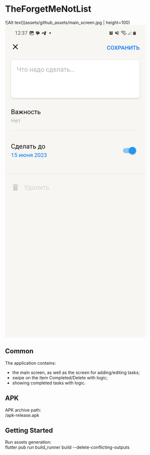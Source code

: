 # TheForgetMeNotList

![Alt text](assets/github_assets/main_screen.jpg | height=100)
![Alt text](assets/github_assets/choose_task_due_date.jpg)

## Common 

The application contains:
- the main screen, as well as the screen for adding/editing tasks;
- swipe on the item Completed/Delete with logic;
- showing completed tasks with logic.

## APK

APK archive path:<br/>
/apk-release.apk

## Getting Started

Run assets generation:<br/>
flutter pub run build_runner build --delete-conflicting-outputs


